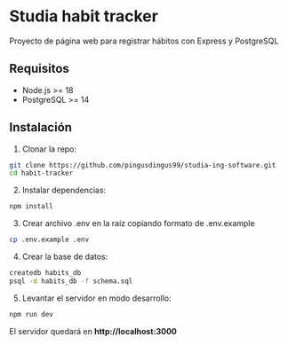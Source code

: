 # Studia habit tracker
Proyecto de página web para registrar hábitos con Express y PostgreSQL

## Requisitos
- Node.js >= 18
- PostgreSQL >= 14

## Instalación
1. Clonar la repo:
```bash
git clone https://github.com/pingusdingus99/studia-ing-software.git
cd habit-tracker
```
2. Instalar dependencias:
```bash
npm install
```
3. Crear archivo .env en la raíz copiando formato de .env.example
```bash
cp .env.example .env
```
4. Crear la base de datos:
```bash
createdb habits_db
psql -d habits_db -f schema.sql
```
5. Levantar el servidor en modo desarrollo:
```bash
npm run dev
```
El servidor quedará en **http://localhost:3000**